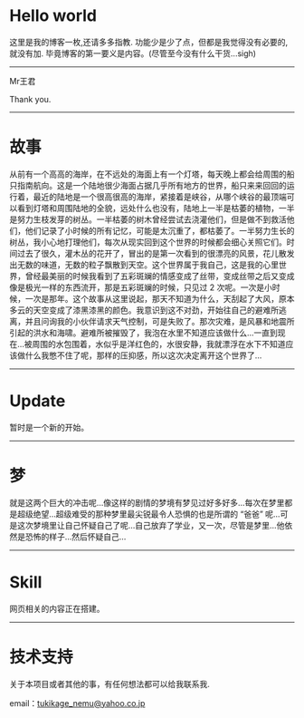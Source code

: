 # Hello world

这里是我的博客一枚,还请多多指教.
功能少是少了点，但都是我觉得没有必要的,就没有加.
毕竟博客的第一要义是内容。(尽管至今没有什么干货...sigh)

---
Mr王君


Thank you.


---
# 故事
从前有一个高高的海岸，在不远处的海面上有一个灯塔，每天晚上都会给周围的船只指南航向。这是一个陆地很少海面占据几乎所有地方的世界，船只来来回回的运行着，最近的陆地是一个很高很高的海岸，紧接着是峡谷，从哪个峡谷的最顶端可以看到灯塔和周围陆地的全貌，远处什么也没有，陆地上一半是枯萎的植物，一半是努力生枝发芽的树丛。一半枯萎的树木曾经尝试去浇灌他们，但是做不到救活他们，他们记录了小时候的所有记忆，可能是太沉重了，都枯萎了。一半努力生长的树丛，我小心地打理他们，每次从现实回到这个世界的时候都会细心关照它们。时间过去了很久，灌木丛的花开了，冒出的是第一次看到的很漂亮的风景，花儿散发出无数的味道，无数的粒子飘散到天空。这个世界属于我自己，这是我的心里世界，曾经最美丽的时候我看到了五彩斑斓的情感变成了丝带，变成丝带之后又变成像是极光一样的东西流开，那是五彩斑斓的时候，只见过 2 次呢。一次是小时候，一次是那年。这个故事从这里说起，那天不知道为什么，天刮起了大风，原本多云的天空变成了漆黑漆黑的颜色。我意识到这不对劲，开始往自己的避难所逃离，并且问询我的小伙伴请求天气控制，可是失败了。那次灾难，是风暴和地震所引起的洪水和海啸。避难所被摧毁了，我泡在水里不知道应该做什么…一直到现在…被周围的水包围着，水似乎是洋红色的，水很安静，我就漂浮在水下不知道应该做什么我憋不住了呢，那样的压抑感，所以这次决定离开这个世界了…

---

# Update
暂时是一个新的开始。

---
# 梦
就是这两个巨大的冲击呢…像这样的剧情的梦境有梦见过好多好多…每次在梦里都是超级绝望…超级难受的那种梦里最尖锐最令人恐惧的也是所谓的 “爸爸” 呢…可是这次梦境里让自己怀疑自己了呢…自己放弃了学业，又一次，尽管是梦里…他依然是恐怖的样子…然后怀疑自己…

---


# Skill
网页相关的内容正在搭建。

---

# 技术支持

关于本项目或者其他的事，有任何想法都可以给我联系我.

email：tukikage_nemu@yahoo.co.jp
